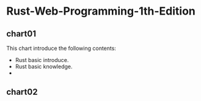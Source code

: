 # Rust-Web-Programming-1th-Edition

## chart01

This chart introduce the following contents:
- Rust basic introduce.
- Rust basic knowledge.
- 


## chart02


